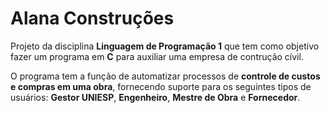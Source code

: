 # Alana Construções

Projeto da disciplina **Linguagem de Programação 1** que tem como objetivo fazer um programa em **C** para auxiliar uma empresa de contrução cívil.

O programa tem a função de automatizar processos de **controle de custos e compras
em uma obra**, fornecendo suporte para os seguintes tipos de usuários: **Gestor UNIESP**, **Engenheiro**, **Mestre de Obra** e **Fornecedor**.
